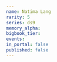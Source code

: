 ```yaml
---
name: Natima Lang
rarity: 5
series: ds9
memory_alpha: 
bigbook_tier: 
events: 
in_portal: false
published: false
---
```

